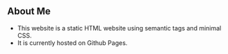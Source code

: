 ## About Me 

* This website is a static HTML website using semantic tags and minimal CSS. 
* It is currently hosted on Github Pages.


